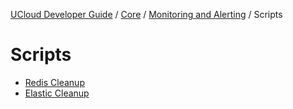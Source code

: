 [UCloud Developer Guide](/docs/developer-guide/README.md) / [Core](/docs/developer-guide/core/README.md) / [Monitoring and Alerting](/docs/developer-guide/core/monitoring/README.md) / Scripts
# Scripts

 - [Redis Cleanup](/docs/developer-guide/core/monitoring/scripts/redis.md)
 - [Elastic Cleanup](/docs/developer-guide/core/monitoring/scripts/elastic.md)
